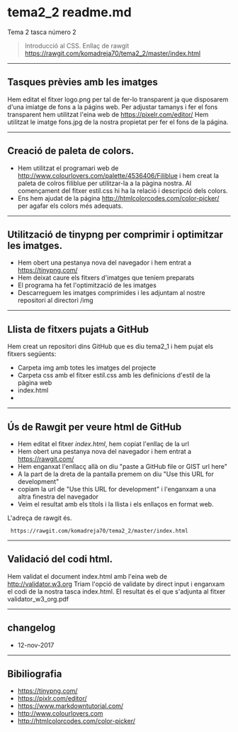 # tema2_2 readme.md
Tema 2 tasca número 2
> Introducció al CSS. Enllaç de rawgit  https://rawgit.com/komadreja70/tema2_2/master/index.html

----
## Tasques prèvies amb les imatges
Hem editat el fitxer logo.png per tal de fer-lo transparent ja que disposarem d'una imiatge de fons a la págins web. Per adjustar tamanys i fer el fons transparent hem utilitzat l'eina web de https://pixelr.com/editor/
Hem utilitzat le imatge fons.jpg de la nostra propietat per fer el fons de la página.

----
## Creació de paleta de colors.

* Hem utilitzat el programari web de http://www.colourlovers.com/palette/4536406/Filiblue i hem creat la paleta de colros filiblue per utilitzar-la a la pàgina nostra. Al començament del fitxer estil.css hi ha la relació i descripció dels colors.
* Ens hem ajudat de la página http://htmlcolorcodes.com/color-picker/ per agafar els colors més adequats.

----
## Utilització de tinypng per comprimir i optimitzar les imatges.

* Hem obert una pestanya nova del navegador i hem entrat a https://tinypng.com/
* Hem deixat caure els fitxers d'imatges que teníem preparats
* El programa ha fet l'optimització de les imatges
* Descarreguem les imatges comprimides i les adjuntam al nostre repositori al directori /img

----
## Llista de fitxers pujats a GitHub

Hem creat un repositori dins GitHub que es diu tema2_1 i hem pujat els fitxers següents:

* Carpeta img amb totes les imatges del projecte
* Carpeta css amb el fitxer estil.css amb les definicions d'estil de la pàgina web
* index.html
* 

----
## Ús de Rawgit per veure html de GitHub
* Hem editat el fitxer *index.html*,  hem copiat l'enllaç de la url
* Hem obert una pestanya nova del navegador i hem entrat a https://rawgit.com/
* Hem enganxat l'enllacç allà on diu "paste a GitHub file or GIST url here"
* A la part de la dreta de la pantalla premem on diu "Use this URL for development"
* copiam la url de "Use this URL for development" i l'enganxam a una altra finestra del navegador
* Veim el resultat amb els títols i la llista i els enllaços en format web.

L'adreça de rawgit és.

     https://rawgit.com/komadreja70/tema2_2/master/index.html


----
## Validació del codi html.
Hem validat el document index.html amb l'eina web de  http://validator.w3.org
Triam l'opció de validate by direct input i enganxam el codi de la nostra tasca index.html.
El resultat és el que s'adjunta al fitxer validator_w3_org.pdf

----
## changelog
* 12-nov-2017

----
## Bibiliografia
* https://tinypng.com/
* https://pixlr.com/editor/
* https://www.markdowntutorial.com/
* http://www.colourlovers.com
* http://htmlcolorcodes.com/color-picker/
